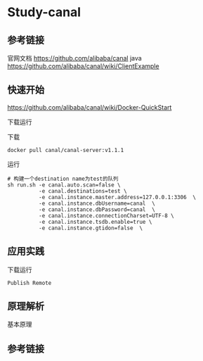 # Study-canal



## 参考链接

官网文档  https://github.com/alibaba/canal
java https://github.com/alibaba/canal/wiki/ClientExample



## 快速开始
https://github.com/alibaba/canal/wiki/Docker-QuickStart




下载运行

下载

```
docker pull canal/canal-server:v1.1.1
```

运行

```
# 构建一个destination name为test的队列
sh run.sh -e canal.auto.scan=false \
		  -e canal.destinations=test \
		  -e canal.instance.master.address=127.0.0.1:3306  \
		  -e canal.instance.dbUsername=canal  \
		  -e canal.instance.dbPassword=canal  \
		  -e canal.instance.connectionCharset=UTF-8 \
		  -e canal.instance.tsdb.enable=true \
		  -e canal.instance.gtidon=false  \ 
```

## 应用实践

下载运行

```
Publish Remote

```

## 原理解析

基本原理



## 参考链接

